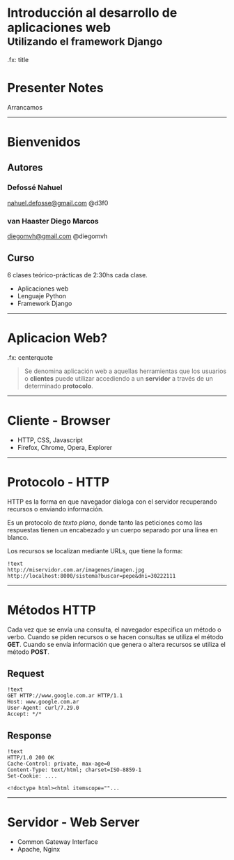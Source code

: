 # Introducción al desarrollo de aplicaciones web<br /><small>Utilizando el framework Django</small>

.fx: title

# Presenter Notes

Arrancamos

----

# Bienvenidos

## Autores

### Defossé Nahuel

nahuel.defosse@gmail.com @d3f0

### van Haaster Diego Marcos

diegomvh@gmail.com @diegomvh

## Curso

6 clases teórico-prácticas de 2:30hs cada clase.

* Aplicaciones web 
* Lenguaje Python
* Framework Django

---

# Aplicacion Web?

.fx: centerquote

> Se denomina aplicación web a aquellas herramientas que los usuarios o **clientes** puede utilizar accediendo a un **servidor** a través de un determinado **protocolo**.

---

# Cliente - Browser
    
* HTTP, CSS, Javascript
* Firefox, Chrome, Opera, Explorer

---
  
# Protocolo - HTTP

HTTP es la forma en que navegador dialoga con el servidor recuperando recursos o enviando información.

Es un protocolo de *texto plano*, donde tanto las peticiones como las respuestas
tienen un encabezado y un cuerpo separado por una línea en blanco.

Los recursos se localizan mediante URLs, que tiene la forma:

    !text
    http://miservidor.com.ar/imagenes/imagen.jpg
    http://localhost:8000/sistema?buscar=pepe&dni=30222111

---

# Métodos HTTP

Cada vez que se envía una consulta, el navegador especifica un método o verbo.
Cuando se piden recursos o se hacen consultas se utiliza el método **GET**.
Cuando se envía información que genera o altera recursos se utiliza el método **POST**.

## Request

    !text
    GET HTTP://www.google.com.ar HTTP/1.1
    Host: www.google.com.ar
    User-Agent: curl/7.29.0
    Accept: */*

## Response

    !text
    HTTP/1.0 200 OK
    Cache-Control: private, max-age=0
    Content-Type: text/html; charset=ISO-8859-1
    Set-Cookie: ....

    <!doctype html><html itemscope=""...

---
 
# Servidor - Web Server

* Common Gateway Interface
* Apache, Nginx
